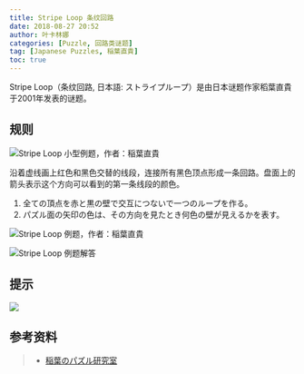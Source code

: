 ```yaml
---
title: Stripe Loop 条纹回路
date: 2018-08-27 20:52
author: 叶卡林娜
categories: [Puzzle, 回路类谜题]
tag: [Japanese Puzzles, 稲葉直貴]
toc: true
---
```


Stripe Loop（条纹回路, 日本語:  ストライプループ）是由日本谜题作家稻葉直貴于2001年发表的谜题。

## 规则

![Stripe Loop 小型例题，作者：稲葉直貴](/images/stripeloop.png)

沿着虚线画上红色和黑色交替的线段，连接所有黑色顶点形成一条回路。盘面上的箭头表示这个方向可以看到的第一条线段的颜色。

1. 全ての頂点を赤と黒の壁で交互につないで一つのループを作る。
2. パズル面の矢印の色は、その方向を見たとき何色の壁が見えるかを表す。

![Stripe Loop 例题，作者：稲葉直貴](/images/stripeloop_e.png)

![Stripe Loop 例题解答](/images/stripeloop_a.png)

## 提示

![](/images/stripeloop_hint1.png) 

## 参考资料

> - [稲葉のパズル研究室](http://inabapuzzle.com/honkaku/stripe.html)


